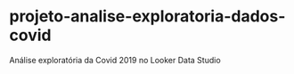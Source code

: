 # projeto-analise-exploratoria-dados-covid
Análise exploratória da Covid 2019 no Looker Data Studio
